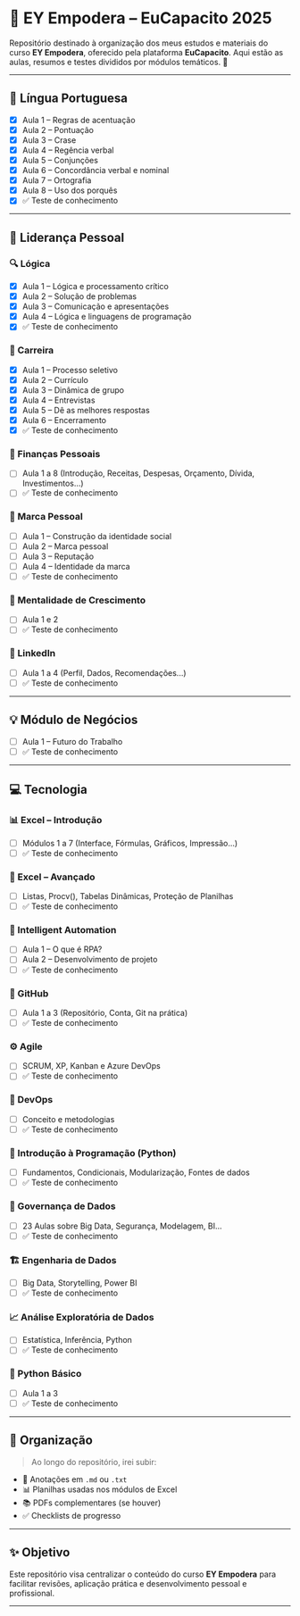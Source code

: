 # 💼 EY Empodera – EuCapacito 2025

Repositório destinado à organização dos meus estudos e materiais do curso **EY Empodera**, oferecido pela plataforma **EuCapacito**. Aqui estão as aulas, resumos e testes divididos por módulos temáticos. 🚀

---

## 📘 Língua Portuguesa

- [x] Aula 1 – Regras de acentuação  
- [x] Aula 2 – Pontuação  
- [x] Aula 3 – Crase  
- [x] Aula 4 – Regência verbal  
- [x] Aula 5 – Conjunções  
- [x] Aula 6 – Concordância verbal e nominal  
- [x] Aula 7 – Ortografia  
- [x] Aula 8 – Uso dos porquês  
- [x] ✅ Teste de conhecimento

---

## 🧠 Liderança Pessoal

### 🔍 Lógica
- [x] Aula 1 – Lógica e processamento crítico  
- [x] Aula 2 – Solução de problemas  
- [x] Aula 3 – Comunicação e apresentações  
- [x] Aula 4 – Lógica e linguagens de programação  
- [x] ✅ Teste de conhecimento

### 💼 Carreira
- [x] Aula 1 – Processo seletivo  
- [x] Aula 2 – Currículo  
- [x] Aula 3 – Dinâmica de grupo  
- [x] Aula 4 – Entrevistas  
- [x] Aula 5 – Dê as melhores respostas  
- [x] Aula 6 – Encerramento  
- [x] ✅ Teste de conhecimento

### 💸 Finanças Pessoais
- [ ] Aula 1 a 8 (Introdução, Receitas, Despesas, Orçamento, Dívida, Investimentos...)  
- [ ] ✅ Teste de conhecimento

### 🌟 Marca Pessoal
- [ ] Aula 1 – Construção da identidade social  
- [ ] Aula 2 – Marca pessoal  
- [ ] Aula 3 – Reputação  
- [ ] Aula 4 – Identidade da marca  
- [ ] ✅ Teste de conhecimento

### 🌱 Mentalidade de Crescimento
- [ ] Aula 1 e 2  
- [ ] ✅ Teste de conhecimento

### 💼 LinkedIn
- [ ] Aula 1 a 4 (Perfil, Dados, Recomendações...)  
- [ ] ✅ Teste de conhecimento

---

## 💡 Módulo de Negócios

- [ ] Aula 1 – Futuro do Trabalho  
- [ ] ✅ Teste de conhecimento

---

## 💻 Tecnologia

### 📊 Excel – Introdução
- [ ] Módulos 1 a 7 (Interface, Fórmulas, Gráficos, Impressão...)  
- [ ] ✅ Teste de conhecimento

### 🚀 Excel – Avançado
- [ ] Listas, Procv(), Tabelas Dinâmicas, Proteção de Planilhas  
- [ ] ✅ Teste de conhecimento

### 🤖 Intelligent Automation
- [ ] Aula 1 – O que é RPA?  
- [ ] Aula 2 – Desenvolvimento de projeto  
- [ ] ✅ Teste de conhecimento

### 🐙 GitHub
- [ ] Aula 1 a 3 (Repositório, Conta, Git na prática)  
- [ ] ✅ Teste de conhecimento

### ⚙️ Agile
- [ ] SCRUM, XP, Kanban e Azure DevOps  
- [ ] ✅ Teste de conhecimento

### 🔁 DevOps
- [ ] Conceito e metodologias  
- [ ] ✅ Teste de conhecimento

### 🐍 Introdução à Programação (Python)
- [ ] Fundamentos, Condicionais, Modularização, Fontes de dados  
- [ ] ✅ Teste de conhecimento

### 🧱 Governança de Dados
- [ ] 23 Aulas sobre Big Data, Segurança, Modelagem, BI...  
- [ ] ✅ Teste de conhecimento

### 🏗️ Engenharia de Dados
- [ ] Big Data, Storytelling, Power BI  
- [ ] ✅ Teste de conhecimento

### 📈 Análise Exploratória de Dados
- [ ] Estatística, Inferência, Python  
- [ ] ✅ Teste de conhecimento

### 🐍 Python Básico
- [ ] Aula 1 a 3  
- [ ] ✅ Teste de conhecimento

---

## 📎 Organização

> Ao longo do repositório, irei subir:
- 📄 Anotações em `.md` ou `.txt`
- 📊 Planilhas usadas nos módulos de Excel
- 📚 PDFs complementares (se houver)
- ✅ Checklists de progresso

---

## ✨ Objetivo

Este repositório visa centralizar o conteúdo do curso **EY Empodera** para facilitar revisões, aplicação prática e desenvolvimento pessoal e profissional.

---


